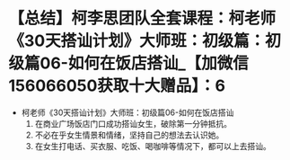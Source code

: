 # 【总结】柯李思团队全套课程：柯老师《30天搭讪计划》大师班：初级篇：初级篇06-如何在饭店搭讪_【加微信156066050获取十大赠品】：6

-   柯老师《30天搭讪计划》大师班：初级篇06-如何在饭店搭讪
    1.  在商业广场饭店门口成功搭讪女生，破除第一分钟抵抗。
    2.  不必在乎女生情景和情绪，坚持自己的想法去认识她。
    3.  在女生打电话、买衣服、吃饭、喝咖啡等情况下，都可以上去搭讪。
